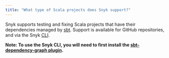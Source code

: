 ```yaml
---
title: "What type of Scala projects does Snyk support?"
---
```

Snyk supports testing and fixing Scala projects that have their dependencies managed by [sbt](https://www.scala-sbt.org/). Support is available for GitHub repositories, and via the Snyk [CLI](/docs/using-snyk/).

**Note: To use the Snyk CLI, you will need to first install the [sbt-dependency-graph plugin](https://github.com/jrudolph/sbt-dependency-graph).**
